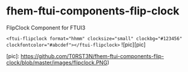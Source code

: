 # fhem-ftui-components-flip-clock
FlipClock Component for FTUI3

`<ftui-flipclock format="hhmm" clocksize="small" clockbg="#123456" clockfontcolor="#abcdef"></ftui-flipclock>`
![pic][pic]

[pic]: https://github.com/T0RST3N/fhem-ftui-components-flip-clock/blob/master/images/flipclock.PNG)
